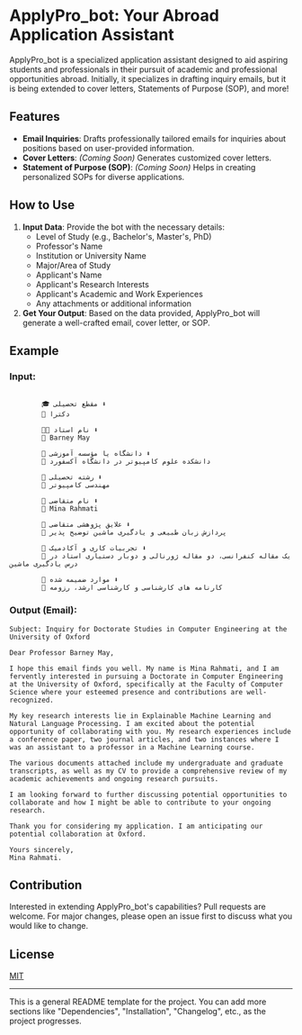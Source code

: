 
# ApplyPro_bot: Your Abroad Application Assistant

ApplyPro_bot is a specialized application assistant designed to aid aspiring students and professionals in their pursuit of academic and professional opportunities abroad. Initially, it specializes in drafting inquiry emails, but it is being extended to cover letters, Statements of Purpose (SOP), and more!

## Features

- **Email Inquiries**: Drafts professionally tailored emails for inquiries about positions based on user-provided information.
- **Cover Letters**: _(Coming Soon)_ Generates customized cover letters.
- **Statement of Purpose (SOP)**: _(Coming Soon)_ Helps in creating personalized SOPs for diverse applications.

## How to Use

1. **Input Data**: Provide the bot with the necessary details:
    - Level of Study (e.g., Bachelor's, Master's, PhD)
    - Professor's Name
    - Institution or University Name
    - Major/Area of Study
    - Applicant's Name
    - Applicant's Research Interests
    - Applicant's Academic and Work Experiences
    - Any attachments or additional information
2. **Get Your Output**: Based on the data provided, ApplyPro_bot will generate a well-crafted email, cover letter, or SOP.

## Example

### Input:

```

        🎓 مقطع تحصیلی ⬇️
        🔸 دکترا 
        
        👨‍🏫 نام استاد ⬇️
        🔸 Barney May 
        
        🏢 دانشگاه یا مؤسسه آموزشی ⬇️
        🔸 دانشکده علوم کامپیوتر در دانشگاه آکسفورد 
        
        📘 رشته تحصیلی ⬇️
        🔸 مهندسی کامپیوتر 
        
        👤 نام متقاضی ⬇️
        🔸 Mina Rahmati 
        
        🔬 علایق پژوهشی متقاضی ⬇️
        🔸 پردازش زبان طبیعی و یادگیری ماشین توضیح پذیر 
        
        📜 تجربیات کاری و آکادمیک ⬇️
        🔸 یک مقاله کنفرانسی، دو مقاله ژورنالی و دوبار دستیاری استاد در درس یادگیری ماشین 
        
        📄 موارد ضمیمه شده ⬇️
        🔸 کارنامه های کارشناسی و کارشناسی ارشد، رزومه
```

### Output (Email):

```
Subject: Inquiry for Doctorate Studies in Computer Engineering at the University of Oxford 

Dear Professor Barney May,

I hope this email finds you well. My name is Mina Rahmati, and I am fervently interested in pursuing a Doctorate in Computer Engineering at the University of Oxford, specifically at the Faculty of Computer Science where your esteemed presence and contributions are well-recognized.

My key research interests lie in Explainable Machine Learning and Natural Language Processing. I am excited about the potential opportunity of collaborating with you. My research experiences include a conference paper, two journal articles, and two instances where I was an assistant to a professor in a Machine Learning course.

The various documents attached include my undergraduate and graduate transcripts, as well as my CV to provide a comprehensive review of my academic achievements and ongoing research pursuits.

I am looking forward to further discussing potential opportunities to collaborate and how I might be able to contribute to your ongoing research.

Thank you for considering my application. I am anticipating our potential collaboration at Oxford.

Yours sincerely,
Mina Rahmati.
```

## Contribution

Interested in extending ApplyPro_bot's capabilities? Pull requests are welcome. For major changes, please open an issue first to discuss what you would like to change.

## License

[MIT](https://choosealicense.com/licenses/mit/)

---

This is a general README template for the project. You can add more sections like "Dependencies", "Installation", "Changelog", etc., as the project progresses.
